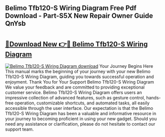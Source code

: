## Belimo Tfb120-S Wiring Diagram Free Pdf Download - Part-S5X New Repair Owner Guide QnYsb

# <h2><a href="http://dfuru2y.blite.top/?on=Belimo+Tfb120-S+Wiring+Diagram">🔗Download New 👉🔴 Belimo Tfb120-S Wiring Diagram</a></h2>

[![Belimo Tfb120-S Wiring Diagram download](https://i.imgur.com/lujVjoI.png)](http://dfuru2y.blite.top/?on=Belimo+Tfb120-S+Wiring+Diagram)
Your Journey Begins Here This manual marks the beginning of your journey with your new Belimo Tfb120-S Wiring Diagram, guiding you towards successful operation and enjoyment. Thank You for Your Support Belimo Tfb120-S Wiring Diagram We value your feedback and are committed to providing exceptional customer service. Belimo Tfb120-S Wiring Diagram offers users an impressive collection of advanced features, such as gesture control, hands-free operation, customizable shortcuts, and automated tasks, all easily accessible through the user interface. Our expectation is that the Belimo Tfb120-S Wiring Diagram has been a valuable and informative resource in your journey to becoming proficient in using your new gadget. Should you need any assistance or clarification, please do not hesitate to contact our support team.
